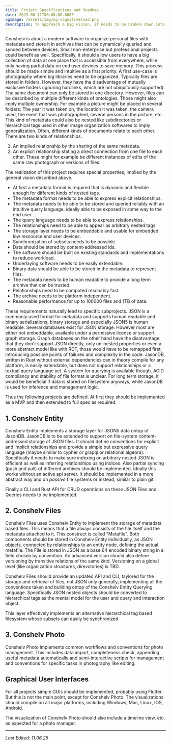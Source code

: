 ```yaml
---
title: Project Specifications and Roadmap
date: 2025-06-11T00:00:00.000Z
ogImage: /assets/img/og-cognitiveload.png
description: To approach a big vision, it needs to be broken down into smaller, well defined pieces. This post defines a roadmap containing specifications for sub projects with the preliminary names "Conshelv Entity", "Conshelv Files" and "Conshelv Photo".
---
```


Conshelv is about a modern software to organize personal files with metadata and store it in archives that can be dynamically queried and synced between devices. Small non-enterprise but professional projects could benefit as well.
Specifically, it should allow users to have a big collection of data at one place that is accessible from everywhere, while only having partial data on end user devices to save memory. This process should be made simple and intuitive as a first priority.
A first use-case is photography where big libraries need to be organized.
Typically files are stored in folders. However, they have the disadvantage of mutually exclusive folders (ignoring hardlinks, which are not ubiquitously supported). The same document can only be stored in one directory. However, files can be described by multiple different kinds of ontologies. Those might also imply multiple ownership. For example a picture might be placed in several folders: The year it was taken on, the location it was taken, the camera used, the event that was photographed, several persons in the picture, etc. This kind of metadata could also be nested like subdirectories or hierarchical tags used in other image organization softwares to imply generalization.
Often, different kinds of documents relate to each other. There are two kinds of relationships.
1. An implied relationship by the sharing of the same metadata.
2. An explicit relationship stating a direct connection from one file to each other. These might for example be different instances of edits of the same raw photograph or versions of files.

The realization of this project requires special properties, implied by the general vision described above.
 - At first a metadata format is required that is dynamic and flexible enough for different kinds of nested tags.
 - The metadata format needs to be able to express explicit relationships.
 - The metadata needs to be able to be stored and queried reliably with an intuitive query language, ideally able to be exposed in some way to the end user.
 - The query language needs to be able to express relationships.
 - The relationships need to be able to appear as arbitrary nested tags
 - The storage layer needs to be embeddable and usable for embedded low ressource end user devices.
 - Synchronization of subsets needs to be possible.
 - Data should be stored by content-addressed ids.
 - The software should be built on existing standards and implementations to reduce workload.
 - Underlaying software needs to be easily extendable.
 - Binary data should be able to be stored in the metadata to represent files.
 - The metadata needs to be human readable to provide a long term archive that can be trusted.
 - Relationships need to be computed resonably fast.
 - The archive needs to be platform independent.
 - Reasonable performance for up to 100000 files and 1TB of data.

These requirements naturally lead to specific subprojects. JSON is a commonly used format for metadata and supports human readable and binary serializations, binary storage and especially JSON5 is human readable. Several databases exist for JSON storage. However most are either not embeddable, available under a permissive license or support graph storage. Graph databases on the other hand have the disatvantage that they don't support JSON directly, only un-nested properties or even a more abstract model like with RDF, those would have to be remapped first, introducing possible points of failures and complexity in the code.
JasonDB, written in Rust without external dependencies can in theory compile for any platform, is easily extendable, but does not support relationships or a textual query language yet. A system for querying is available though. ACID compliancy and stability of file format is unclear. For long term storage, it would be beneficial if data is stored on filesystem anyways, while JasonDB is used for inference and management logic.

Thus the following projects are defined. At first they should be implemented as a MVP and then extended to full spec as required:

## 1. Conshelv Entity

Conshelv Entity implements a storage layer for JSON5 data ontop of JasonDB. JasonDB is to be extended to support on file-system content-addressed storage of JSON files. It should define conventions for explicit and implicit relationships and provide a simple but expressive query language (maybe similar to cypher or grapql or relational algebra). Specifically it needs to make sure indexing on arbitrary nested JSON is efficient as well as inferring relationships using indices. Also partial syncing (push and pull) of different archives should be implemented. Ideally this works without an active api server. It should be implemented in a more abstract way and on _passive_ file systems or instead, similar to plain git.

Finally a CLI and Rust API for CRUD operations on these JSON Files and Queries needs to be implemented.

## 2. Conshelv Files

Conshelv Files uses Conshelv Entity to implement the storage of metadata based files. This means that a file always consists of the file itself and the metadata attached to it. This construct is called "Metafile". Both components should be stored in Conshelv Entity individually, as JSON objects, connected by relationships to an entity node, defining the actual metafile. The File is stored in JSON as a base 64 encoded binary string in a field chosen by convention. An advanced version should also define versioning by transitive relations of the same kind. Versioning on a global level (like organization structures, direvctories) is TBD.

Conshelv Files should provide an updated API and CLI, taylored for the storage and retrieval of files, not JSON only generally, implementing all the conventions taken and building ontop of the Conshelv Entity Querying language. Specifically JSON nested objects should be converted to hierarchical tags as the mental model for the user and query and interaction object.

This layer effectively implements an alternative hierarchical tag based filesystem whose subsets can easily be synchronized

## 3. Conshelv Photo

Conshelv Photo implements common workflows and conventions for photo management. This includes data import, completeness check, appending useful metadata automatically and semi-interactive scripts for management and conventions for specific tasks in photography like editing.

## Graphical User Interfaces

For all projects simple GUIs should be implemented, probably using Flutter. But this is not the main point, except for Conshelv Photo. The visualizations should compile on all major platforms, including Windows, Mac, Linux, IOS, Android.

The visualization of Conshelv Photo should also include a timeline view, etc. as expected for a photo manager.

--- 
_Last Edited: 11.06.25_